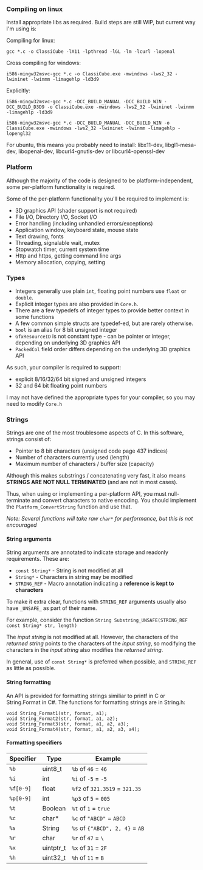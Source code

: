### Compiling on linux

Install appropriate libs as required. Build steps are still WIP, but current way I'm using is:

Compiling for linux: 

```gcc *.c -o ClassiCube -lX11 -lpthread -lGL -lm -lcurl -lopenal```

Cross compiling for windows:

```i586-mingw32msvc-gcc *.c -o ClassiCube.exe -mwindows -lws2_32 -lwininet -lwinmm -limagehlp -ld3d9```

Explicitly:

```i586-mingw32msvc-gcc *.c -DCC_BUILD_MANUAL -DCC_BUILD_WIN -DCC_BUILD_D3D9 -o ClassiCube.exe -mwindows -lws2_32 -lwininet -lwinmm -limagehlp -ld3d9```

```i586-mingw32msvc-gcc *.c -DCC_BUILD_MANUAL -DCC_BUILD_WIN -o ClassiCube.exe -mwindows -lws2_32 -lwininet -lwinmm -limagehlp -lopengl32```


For ubuntu, this means you probably need to install: libx11-dev, libgl1-mesa-dev, libopenal-dev, libcurl4-gnutls-dev or libcurl4-openssl-dev

### Platform
Although the majority of the code is designed to be platform-independent, some per-platform functionality is required.

Some of the per-platform functionality you'll be required to implement is:
- 3D graphics API (shader support is not required)
- File I/O, Directory I/O, Socket I/O
- Error handling (including unhandled errors/exceptions)
- Application window, keyboard state, mouse state
- Text drawing, fonts
- Threading, signalable wait, mutex
- Stopwatch timer, current system time
- Http and https, getting command line args
- Memory allocation, copying, setting

### Types
* Integers generally use plain ```int```, floating point numbers use ```float``` or ```double```. 
* Explicit integer types are also provided in ```Core.h```.
* There are a few typedefs of integer types to provide better context in some functions
* A few common simple structs are typedef-ed, but are rarely otherwise.
* ```bool``` is an alias for 8 bit unsigned integer
* ```GfxResourceID``` is not constant type - can be pointer or integer, depending on underlying 3D graphics API
* ```PackedCol``` field order differs depending on the underlying 3D graphics API

As such, your compiler is required to support:
- explicit 8/16/32/64 bit signed and unsigned integers
- 32 and 64 bit floating point numbers

I may not have defined the appropriate types for your compiler, so you may need to modify ```Core.h```

### Strings
Strings are one of the most troublesome aspects of C. In this software, strings consist of:
- Pointer to 8 bit characters (unsigned code page 437 indices)
- Number of characters currently used (length)
- Maximum number of characters / buffer size (capacity)

Although this makes substrings / concatenating very fast, it also means 
**STRINGS ARE NOT NULL TERMINATED** (and are not in most cases).

Thus, when using or implementing a per-platform API, you must null-terminate and convert characters to native encoding. You should implement the ```Platform_ConvertString``` function and use that.

*Note: Several functions will take raw ```char*``` for performance, but this is not encouraged*

#### String arguments
String arguments are annotated to indicate storage and readonly requirements. These are:
- ```const String*``` - String is not modified at all
- ```String*``` - Characters in string may be modified
- ```STRING_REF``` - Macro annotation indicating a **reference is kept to characters**

To make it extra clear, functions with ```STRING_REF``` arguments usually also have ```_UNSAFE_``` as part of their name.

For example, consider the function ```String Substring_UNSAFE(STRING_REF const String* str, length)```

The *input string* is not modified at all. However, the characters of the *returned string* points to the characters of the *input string*, so modifying the characters in the *input string* also modifies the *returned string*.

In general, use of ```const String*``` is preferred when possible, and ```STRING_REF``` as little as possible.

#### String formatting
An API is provided for formatting strings similiar to printf in C or String.Format in C#.
The functions for formatting strings are in String.h:
```
void String_Format1(str, format, a1);
void String_Format2(str, format, a1, a2);
void String_Format3(str, format, a1, a2, a3);
void String_Format4(str, format, a1, a2, a3, a4);
```
#### Formatting specifiers
| Specifier | Type | Example |
| ------------- |-------------| -----|
| ```%b```      | uint8_t | ```%b``` of ```46``` = ```46``` |
| ```%i```      | int | ```%i``` of ```-5``` = ```-5``` |
| ```%f[0-9]``` | float |  ```%f2``` of ```321.3519``` = ```321.35``` |
| ```%p[0-9]``` | int | ```%p3``` of ```5``` = ```005``` |
| ```%t```      | Boolean | ```%t``` of ```1``` = ```true``` |
| ```%c```      | char* | ```%c``` of ```"ABCD"``` = ```ABCD``` |
| ```%s```      | String |  ```%s``` of ```{"ABCD", 2, 4}``` = ```AB``` |
| ```%r```      | char | ```%r``` of ```47``` = ```\``` |
| ```%x```      | uintptr_t | ```%x``` of ```31``` = ```2F``` |
| ```%h```      | uint32_t | ```%h``` of ```11``` = ```B``` | 
